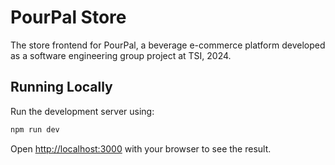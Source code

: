 # PourPal Store

The store frontend for PourPal, a beverage e-commerce platform developed as a software engineering group project at TSI, 2024.

## Running Locally

Run the development server using:

```bash
npm run dev
```

Open [http://localhost:3000](http://localhost:3000) with your browser to see the result.
